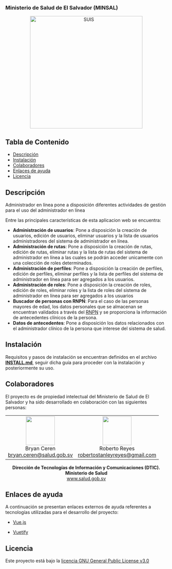 ### Ministerio de Salud de El Salvador (MINSAL)

<div align="center">
    <a href="http://codigo.salud.gob.sv/plantillas/front-admin">
        <img alt="SUIS" title="SUIS" src="https://next.salud.gob.sv/index.php/s/AHEMQ38JR93fnXQ/preview" width="350" style="width: 350px;">
    </a>
</div>

## Tabla de Contenido

- [Descripción](#descripción)
- [Instalación](#instalación)
- [Colaboradores](#colaboradores)
- [Enlaces de ayuda](#enlaces-de-ayuda)
- [Licencia](#licencia)

## Descripción

Administrador en línea pone a disposición diferentes actividades de gestión para el uso del administrador en línea

Entre las principales características de esta aplicacion web se encuentra:

- **Administración de usuarios**: Pone a disposición la creación de usuarios, edición de usuarios, eliminar usuarios y la lista de usuarios administradores del sistema de administrador en línea.
- **Administración de rutas**: Pone a disposición la creación de rutas, edición de rutas, eliminar rutas y la lista de rutas del sistema de administrador en línea a las cuales se podrán acceder unicamente con una colección de roles determinados.
- **Administración de perfiles**: Pone a disposición la creación de perfiles, edición de perfiles, eliminar perfiles y la lista de perfiles del sistema de administrador en línea para ser agregados a los usuarios.
- **Administración de roles**: Pone a disposición la creación de roles, edición de roles, eliminar roles y la lista de roles del sistema de administrador en línea para ser agregados a los usuarios
- **Buscador de personas con RNPN**: Para el caso de las personas mayores de edad, los datos personales que se almacenan se encuentran validados a través del [RNPN](https://www.rnpn.gob.sv/) y se proporciona la información de antecedentes clínicos de la persona.
- **Datos de antecedentes**: Pone a disposición los datos relacionados con el administrador clínico de la persona que interese del sistema de salud.

## Instalación

Requisitos y pasos de instalación se encuentran definidos en el archivo [**INSTALL.md**](INSTALL.md), seguir dicha guía para proceder con la instalación y posteriormente su uso.

## Colaboradores

El proyecto es de propiedad intelectual del Ministerio de Salud de El Salvador y ha sido desarrollado en colaboración con las siguientes personas:

<div align="center">
    <table>
        <tr>
            <td align="center">
                <div align="center">
                    <a href="http://codigo.salud.gob.sv/bceren"  target="_blank"><img  style="width: 90px; height: 90px;" width="90" src="https://www.gravatar.com/avatar/b01808613a27f98a8c080e0d6be04afc?s=800&d=identicon"></a><br />
                    Bryan Ceren<br/>
                    <a href="mailto:bryan.ceren@salud.gob.sv">bryan.ceren@salud.gob.sv</a>
                </div>
            </td>
            <td align="center">
                <div align="center">
                    <a href="http://codigo.salud.gob.sv/rsreyes"  target="_blank"><img  style="width: 90px; height: 90px;" width="90" src="https://www.gravatar.com/avatar/cc9dbec5e2a3668a5e653c9c9ccf3731?s=800&d=identicon"></a><br />
                    Roberto Reyes<br/>
                    <a href="mailto:robertostanleyreyes@gmail.com">robertostanleyreyes@gmail.com</a>
                </div>
            </td>
        </tr>
    </table>
</div>
<div align="center">
    <b>Dirección de Tecnologías de Información y Comunicaciones (DTIC).</b><br />
    <b>Ministerio de Salud</b><br />
    <a href="http://www.salud.gob.sv" alt="minsal" target="_blank">www.salud.gob.sv</a>
</div>

## Enlaces de ayuda

A continuación se presentan enlaces externos de ayuda referentes a tecnologías utilizadas para el desarrollo del proyecto:

- [Vue.js](https://vuejs.org/)

- [Vuetify](https://vuetifyjs.com/)

## Licencia

<a rel="license" href="https://www.gnu.org/licenses/gpl-3.0.en.html"></a>

Este proyecto está bajo la <a rel="license" href="http://codigo.salud.gob.sv/plantillas/api-rest-admin/blob/master/LICENSE">licencia GNU General Public License v3.0</a>
